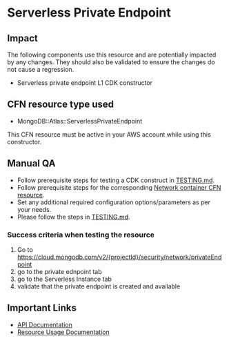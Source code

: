 # Serverless Private Endpoint

## Impact

The following components use this resource and are potentially impacted by any changes. They should also be validated to ensure the changes do not cause a regression.

- Serverless private endpoint L1 CDK constructor

## CFN resource type used

- MongoDB::Atlas::ServerlessPrivateEndpoint

This CFN resource must be active in your AWS account while using this constructor.

## Manual QA

- Follow prerequisite steps for testing a CDK construct in [TESTING.md](../../../TESTING.md).
- Follow prerequisite steps for the corresponding [Network container CFN resource](https://github.com/mongodb/mongodbatlas-cloudformation-resources/blob/master/cfn-resources/serverless-private-endpoint/test/README.md).
- Set any additional required configuration options/parameters as per your needs.
- Please follow the steps in [TESTING.md](../../../TESTING.md).

### Success criteria when testing the resource

1. Go to https://cloud.mongodb.com/v2/{projectId}/security/network/privateEndpoint
2. go to the private ednpoint tab
3. go to the Serverless Instance tab
4. validate that the private endpoint is created and available

## Important Links

- [API Documentation](https://www.mongodb.com/docs/atlas/reference/api-resources-spec/#tag/Network-Peering)
- [Resource Usage Documentation](https://www.mongodb.com/docs/atlas/reference/atlas-operator/ak8so-network-peering/)
